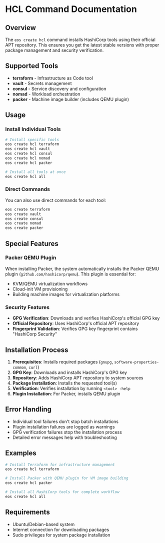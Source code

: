 # HCL Command Documentation

## Overview

The `eos create hcl` command installs HashiCorp tools using their official APT repository. This ensures you get the latest stable versions with proper package management and security verification.

## Supported Tools

- **terraform** - Infrastructure as Code tool
- **vault** - Secrets management
- **consul** - Service discovery and configuration
- **nomad** - Workload orchestration
- **packer** - Machine image builder (includes QEMU plugin)

## Usage

### Install Individual Tools

```bash
# Install specific tools
eos create hcl terraform
eos create hcl vault
eos create hcl consul
eos create hcl nomad
eos create hcl packer

# Install all tools at once
eos create hcl all
```

### Direct Commands

You can also use direct commands for each tool:

```bash
eos create terraform
eos create vault
eos create consul
eos create nomad
eos create packer
```

## Special Features

### Packer QEMU Plugin

When installing Packer, the system automatically installs the Packer QEMU plugin (`github.com/hashicorp/qemu`). This plugin is essential for:

- KVM/QEMU virtualization workflows
- Cloud-init VM provisioning
- Building machine images for virtualization platforms

### Security Features

- **GPG Verification**: Downloads and verifies HashiCorp's official GPG key
- **Official Repository**: Uses HashiCorp's official APT repository
- **Fingerprint Validation**: Verifies GPG key fingerprint contains "HashiCorp Security"

## Installation Process

1. **Prerequisites**: Installs required packages (`gnupg`, `software-properties-common`, `curl`)
2. **GPG Key**: Downloads and installs HashiCorp's GPG key
3. **Repository**: Adds HashiCorp APT repository to system sources
4. **Package Installation**: Installs the requested tool(s)
5. **Verification**: Verifies installation by running `<tool> -help`
6. **Plugin Installation**: For Packer, installs QEMU plugin

## Error Handling

- Individual tool failures don't stop batch installations
- Plugin installation failures are logged as warnings
- GPG verification failures stop the installation process
- Detailed error messages help with troubleshooting

## Examples

```bash
# Install Terraform for infrastructure management
eos create hcl terraform

# Install Packer with QEMU plugin for VM image building
eos create hcl packer

# Install all HashiCorp tools for complete workflow
eos create hcl all
```

## Requirements

- Ubuntu/Debian-based system
- Internet connection for downloading packages
- Sudo privileges for system package installation